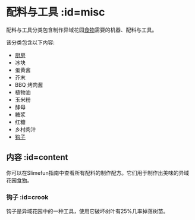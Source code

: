 # 配料与工具 :id=misc

配料与工具分类包含制作异域花园[食物](./Food)需要的机器、配料与工具。

该分类包含以下内容:

- [厨房](./Kitchen)
- 冰块
- 蛋黄酱
- 芥末
- BBQ 烤肉酱
- 植物油
- 玉米粉
- 酵母
- 糖浆
- 红糖
- 乡村肉汁
- [钩子](#crook)

## 内容 :id=content

你可以在Slimefun指南中查看所有配料的制作配方。它们用于制作出美味的异域花园[食物](./Food)。

### 钩子 :id=crook

钩子是异域花园中的一种工具，使用它破坏树叶有25%几率掉落树苗。
